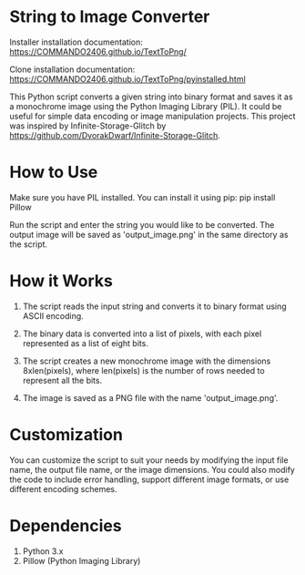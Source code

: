 # String to Image Converter
Installer installation documentation: https://COMMANDO2406.github.io/TextToPng/

Clone installation documentation: https://COMMANDO2406.github.io/TextToPng/pyinstalled.html

This Python script converts a given string into binary format and saves it as a monochrome image using the Python Imaging Library (PIL). It could be useful for simple data encoding or image manipulation projects. This project was inspired by Infinite-Storage-Glitch by https://github.com/DvorakDwarf/Infinite-Storage-Glitch.

# How to Use
Make sure you have PIL installed. You can install it using pip: pip install Pillow

Run the script and enter the string you would like to be converted. The output image will be saved as 'output_image.png' in the same directory as the script.

# How it Works
1. The script reads the input string and converts it to binary format using ASCII encoding.

2. The binary data is converted into a list of pixels, with each pixel represented as a list of eight bits.

3. The script creates a new monochrome image with the dimensions 8xlen(pixels), where len(pixels) is the number of rows needed to represent all the bits.

4. The image is saved as a PNG file with the name 'output_image.png'.

# Customization
You can customize the script to suit your needs by modifying the input file name, the output file name, or the image dimensions. You could also modify the code to include error handling, support different image formats, or use different encoding schemes.

# Dependencies
1. Python 3.x
2. Pillow (Python Imaging Library)
